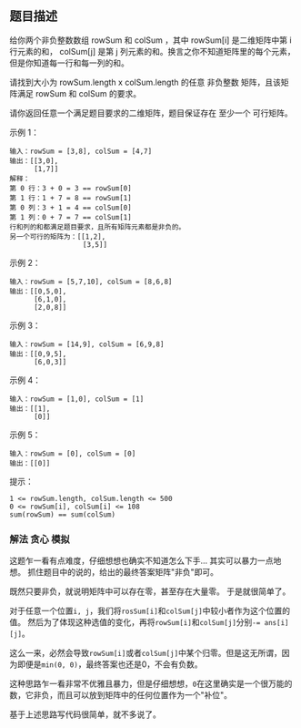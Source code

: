 ## 题目描述
给你两个非负整数数组 rowSum 和 colSum ，其中 rowSum[i] 是二维矩阵中第 i 行元素的和， colSum[j] 是第 j 列元素的和。换言之你不知道矩阵里的每个元素，但是你知道每一行和每一列的和。

请找到大小为 rowSum.length x colSum.length 的任意 非负整数 矩阵，且该矩阵满足 rowSum 和 colSum 的要求。

请你返回任意一个满足题目要求的二维矩阵，题目保证存在 至少一个 可行矩阵。

示例 1：
```
输入：rowSum = [3,8], colSum = [4,7]
输出：[[3,0],
      [1,7]]
解释：
第 0 行：3 + 0 = 3 == rowSum[0]
第 1 行：1 + 7 = 8 == rowSum[1]
第 0 列：3 + 1 = 4 == colSum[0]
第 1 列：0 + 7 = 7 == colSum[1]
行和列的和都满足题目要求，且所有矩阵元素都是非负的。
另一个可行的矩阵为：[[1,2],
                  [3,5]]
```
示例 2：
```
输入：rowSum = [5,7,10], colSum = [8,6,8]
输出：[[0,5,0],
      [6,1,0],
      [2,0,8]]
```
示例 3：
```
输入：rowSum = [14,9], colSum = [6,9,8]
输出：[[0,9,5],
      [6,0,3]]
```
示例 4：
```
输入：rowSum = [1,0], colSum = [1]
输出：[[1],
      [0]]
```
示例 5：
```
输入：rowSum = [0], colSum = [0]
输出：[[0]]
```

提示：
```
1 <= rowSum.length, colSum.length <= 500
0 <= rowSum[i], colSum[i] <= 108
sum(rowSum) == sum(colSum)
```

### 解法 贪心 模拟
这题乍一看有点难度，仔细想想也确实不知道怎么下手…
其实可以暴力一点地想。
抓住题目中的说的，给出的最终答案矩阵"非负"即可。

既然只要非负，就说明矩阵中可以存在零，甚至存在大量零。
于是就很简单了。

对于任意一个位置`i, j`，我们将`rosSum[i]`和`colSum[j]`中较小者作为这个位置的值。
然后为了体现这种选值的变化，再将`rowSum[i]`和`colSum[j]`分别`-= ans[i][j]`。

这么一来，必然会导致`rowSum[i]`或者`colSum[j]`中某个归零。但是这无所谓，因为即便是`min(0, 0)`，最终答案也还是0，不会有负数。

这种思路乍一看非常不优雅且暴力，但是仔细想想，`0`在这里确实是一个很万能的数，它非负，而且可以放到矩阵中的任何位置作为一个"补位"。

基于上述思路写代码很简单，就不多说了。